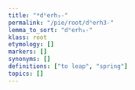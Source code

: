 ```yaml
---
title: "*dʰerh₃-"
permalink: "/pie/root/dʰerh3-"
lemma_to_sort: "dʰerh₃-"
klass: root
etymology: []
markers: []
synonyms: []
definitions: ["to leap", "spring"]
topics: []
---
```

